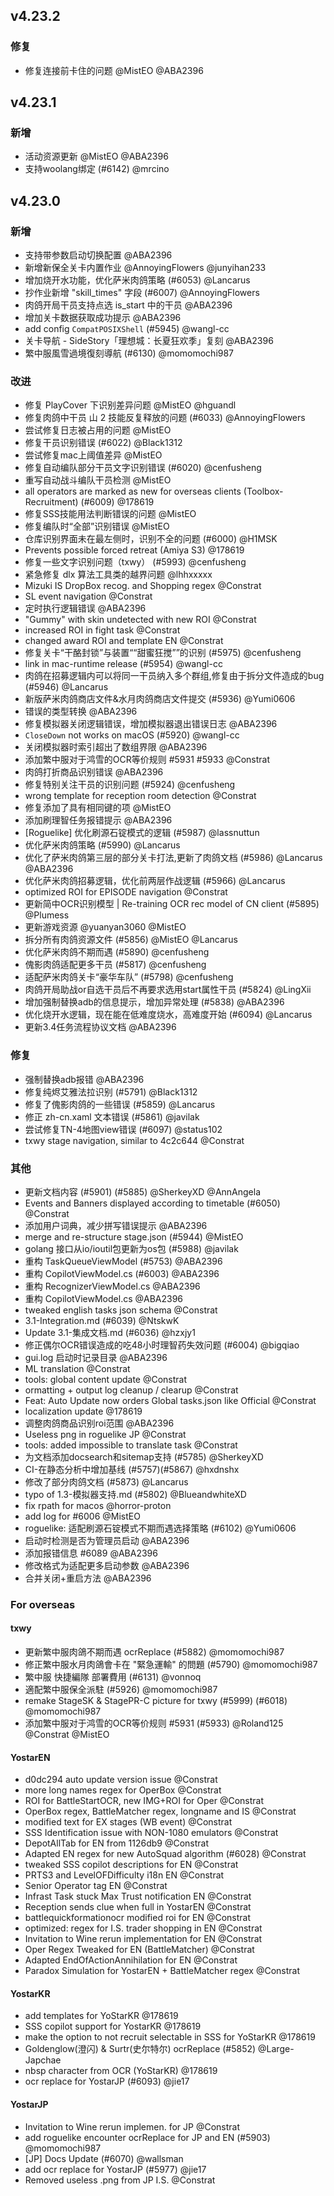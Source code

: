 ## v4.23.2

### 修复

- 修复连接前卡住的问题 @MistEO @ABA2396

## v4.23.1

### 新增

- 活动资源更新 @MistEO @ABA2396
- 支持woolang绑定 (#6142) @mrcino

## v4.23.0

### 新增

- 支持带参数启动切换配置 @ABA2396
- 新增新保全关卡内置作业 @AnnoyingFlowers @junyihan233
- 增加烧开水功能，优化萨米肉鸽策略 (#6053) @Lancarus
- 抄作业新增 "skill_times" 字段 (#6007) @AnnoyingFlowers
- 肉鸽开局干员支持点选 is_start 中的干员 @ABA2396
- 增加关卡数据获取成功提示 @ABA2396
- add config `CompatPOSIXShell` (#5945) @wangl-cc
- 关卡导航 - SideStory「理想城：长夏狂欢季」复刻 @ABA2396
- 繁中服風雪過境復刻導航 (#6130) @momomochi987

### 改进

- 修复 PlayCover 下识别差异问题 @MistEO @hguandl
- 修复肉鸽中干员 山 2 技能反复释放的问题 (#6033) @AnnoyingFlowers
- 尝试修复日志被占用的问题 @MistEO
- 修复干员识别错误 (#6022) @Black1312
- 尝试修复mac上阈值差异 @MistEO
- 修复自动编队部分干员文字识别错误 (#6020) @cenfusheng
- 重写自动战斗编队干员检测 @MistEO
- all operators are marked as new for overseas clients (Toolbox-Recruitment) (#6009) @178619
- 修复SSS技能用法判断错误的问题 @MistEO
- 修复编队时“全部”识别错误 @MistEO
- 仓库识别界面未在最左侧时，识别不全的问题 (#6000) @H1MSK
- Prevents possible forced retreat (Amiya S3) @178619
- 修复一些文字识别问题（txwy） (#5993) @cenfusheng
- 紧急修复 dlx 算法工具类的越界问题 @lhhxxxxx
- Mizuki IS DropBox recog. and Shopping regex @Constrat
- SL event navigation @Constrat
- 定时执行逻辑错误 @ABA2396
- "Gummy" with skin undetected with new ROI @Constrat
- increased ROI in fight task @Constrat
- changed award ROI and template  EN @Constrat
- 修复关卡“干酪封锁”与装置““甜蜜狂搅””的识别 (#5975) @cenfusheng
- link in mac-runtime release (#5954) @wangl-cc
- 肉鸽在招募逻辑内可以将同一干员纳入多个群组,修复由于拆分文件造成的bug (#5946) @Lancarus
- 新版萨米肉鸽商店文件&水月肉鸽商店文件提交 (#5936) @Yumi0606
- 错误的类型转换 @ABA2396
- 修复模拟器关闭逻辑错误，增加模拟器退出错误日志 @ABA2396
- `CloseDown` not works on macOS (#5920) @wangl-cc
- 关闭模拟器时索引超出了数组界限 @ABA2396
- 添加繁中服对于鸿雪的OCR等价规则 #5931 #5933 @Constrat
- 肉鸽打折商品识别错误 @ABA2396
- 修复特别关注干员的识别问题 (#5924) @cenfusheng
- wrong template for reception room detection @Constrat
- 修复添加了具有相同键的项 @MistEO
- 添加刷理智任务报错提示 @ABA2396
- [Roguelike] 优化刷源石锭模式的逻辑 (#5987) @lassnuttun
- 优化萨米肉鸽策略 (#5990) @Lancarus
- 优化了萨米肉鸽第三层的部分关卡打法,更新了肉鸽文档 (#5986) @Lancarus @ABA2396
- 优化萨米肉鸽招募逻辑，优化前两层作战逻辑 (#5966) @Lancarus
- optimized ROI for EPISODE navigation @Constrat
- 更新简中OCR识别模型 | Re-training OCR rec model of CN client (#5895) @Plumess
- 更新游戏资源 @yuanyan3060 @MistEO
- 拆分所有肉鸽资源文件 (#5856) @MistEO @Lancarus
- 优化萨米肉鸽不期而遇 (#5890) @cenfusheng
- 傀影肉鸽适配更多干员 (#5817) @cenfusheng
- 适配萨米肉鸽关卡“豪华车队” (#5798) @cenfusheng
- 肉鸽开局助战or自选干员后不再要求选用start属性干员 (#5824) @LingXii
- 增加强制替换adb的信息提示，增加异常处理 (#5838) @ABA2396
- 优化烧开水逻辑，现在能在低难度烧水，高难度开始 (#6094) @Lancarus
- 更新3.4任务流程协议文档 @ABA2396

### 修复

- 强制替换adb报错 @ABA2396
- 修复纯烬艾雅法拉识别 (#5791) @Black1312
- 修复了傀影肉鸽的一些错误 (#5859) @Lancarus
- 修正 zh-cn.xaml 文本错误 (#5861) @javilak
- 尝试修复TN-4地图view错误 (#6097) @status102
- txwy stage navigation, similar to 4c2c644 @Constrat

### 其他

- 更新文档内容 (#5901) (#5885) @SherkeyXD @AnnAngela
- Events and Banners displayed according to timetable (#6050) @Constrat
- 添加用户词典，减少拼写错误提示 @ABA2396
- merge and re-structure stage.json (#5944) @MistEO
- golang 接口从io/ioutil包更新为os包 (#5988) @javilak
- 重构 TaskQueueViewModel (#5753) @ABA2396
- 重构 CopilotViewModel.cs (#6003) @ABA2396
- 重构 RecognizerViewModel.cs @ABA2396
- 重构 CopilotViewModel.cs @ABA2396
- tweaked english tasks json schema @Constrat
- 3.1-Integration.md (#6039) @NtskwK
- Update 3.1-集成文档.md (#6036) @hzxjy1
- 修正偶尔OCR错误造成的吃48小时理智药失效问题 (#6004) @bigqiao
- gui.log 启动时记录目录 @ABA2396
- ML translation @Constrat
- tools: global content update @Constrat
- ormatting + output log cleanup / clearup @Constrat
- Feat: Auto Update now orders Global tasks.json like Official @Constrat
- localization update @178619
- 调整肉鸽商品识别roi范围 @ABA2396
- Useless png in roguelike JP @Constrat
- tools: added impossible to translate task @Constrat
- 为文档添加docsearch和sitemap支持 (#5785) @SherkeyXD
- CI-在静态分析中增加基线 (#5757)(#5867) @hxdnshx
- 修改了部分肉鸽文档 (#5873) @Lancarus
- typo of 1.3-模拟器支持.md (#5802) @BlueandwhiteXD
- fix rpath for macos @horror-proton
- add log for #6006 @MistEO
- roguelike: 适配刷源石锭模式不期而遇选择策略 (#6102) @Yumi0606
- 启动时检测是否为管理员启动 @ABA2396
- 添加报错信息 #6089 @ABA2396
- 修改格式为适配更多启动参数 @ABA2396
- 合并关闭+重启方法 @ABA2396

### For overseas

#### txwy

- 更新繁中服肉鴿不期而遇 ocrReplace (#5882) @momomochi987
- 修正繁中服水月肉鴿會卡在 "緊急運輸" 的問題 (#5790) @momomochi987
- 繁中服 快捷編隊 部署費用 (#6131) @vonnoq
- 適配繁中服保全派駐 (#5926) @momomochi987
- remake StageSK & StagePR-C picture for txwy (#5999) (#6018) @momomochi987
- 添加繁中服对于鸿雪的OCR等价规则 #5931 (#5933) @Roland125 @Constrat @MistEO

#### YostarEN

- d0dc294 auto update version issue @Constrat
- more long names regex for OperBox @Constrat
- ROI for BattleStartOCR, new IMG+ROI for Oper @Constrat
- OperBox regex, BattleMatcher regex, longname and IS @Constrat
- modified text for EX stages (WB event) @Constrat
- SSS Identification issue with NON-1080 emulators @Constrat
- DepotAllTab for EN from 1126db9 @Constrat
- Adapted EN regex for new AutoSquad algorithm (#6028) @Constrat
- tweaked SSS copilot descriptions for EN @Constrat
- PRTS3 and LevelOFDifficulty i18n EN @Constrat
- Senior Operator tag EN @Constrat
- Infrast Task stuck Max Trust notification EN @Constrat
- Reception sends clue when full in YostarEN @Constrat
- battlequickformationocr modified roi for EN @Constrat
- optimized: regex for I.S. trader shopping in EN @Constrat
- Invitation to Wine rerun implementation for EN @Constrat
- Oper Regex Tweaked for EN (BattleMatcher) @Constrat
- Adapted EndOfActionAnnihilation for EN @Constrat
- Paradox Simulation for YostarEN + BattleMatcher regex @Constrat

#### YostarKR

- add templates for YoStarKR @178619
- SSS copilot support for YostarKR @178619
- make the option to not recruit selectable in SSS for YoStarKR @178619
- Goldenglow(澄闪) & Surtr(史尔特尔) ocrReplace (#5852) @Large-Japchae
- nbsp character from OCR (YoStarKR) @178619
- ocr replace for YostarJP (#6093) @jie17

#### YostarJP

- Invitation to Wine rerun implemen. for JP @Constrat
- add roguelike encounter ocrReplace for JP and EN (#5903) @momomochi987
- [JP] Docs Update (#6070) @wallsman
- add ocr replace for YostarJP (#5977) @jie17
- Removed useless .png from JP I.S. @Constrat
